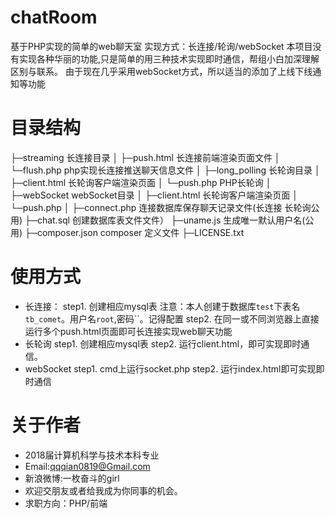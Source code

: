 # chatRoom
基于PHP实现的简单的web聊天室
实现方式：长连接/轮询/webSocket
本项目没有实现各种华丽的功能,只是简单的用三种技术实现即时通信，帮组小白加深理解区别与联系。
由于现在几乎采用webSocket方式，所以适当的添加了上线下线通知等功能

# 目录结构

├─streaming             长连接目录
│  ├─push.html          长连接前端渲染页面文件
│  └─flush.php       	php实现长连接推送聊天信息文件
│
├─long_polling          长轮询目录
│  ├─client.html        长轮询客户端渲染页面
│  └─push.php         	PHP长轮询
│ 
├─webSocket          	webSocket目录
│  ├─client.html        长轮询客户端渲染页面
│  └─push.php
│
├─connect.php           连接数据库保存聊天记录文件(长连接 长轮询公用)
├─chat.sql              创建数据库表文件文件）
├─uname.js            	生成唯一默认用户名(公用)
├─composer.json         composer 定义文件
├─LICENSE.txt 

# 使用方式
 + 长连接：
 	step1. 创建相应mysql表
		注意：本人创建于数据库`test`下表名`tb_comet`。用户名`root`,密码``。记得配置
	step2. 在同一或不同浏览器上直接运行多个push.html页面即可长连接实现web聊天功能
 + 长轮询
 	step1. 创建相应mysql表
 	step2. 运行client.html，即可实现即时通信。
 + webSocket
 	step1. cmd上运行socket.php
 	step2. 运行index.html即可实现即时通信


# 关于作者
 + 2018届计算机科学与技术本科专业
 + Email:qqqian0819@Gmail.com
 + 新浪微博:一枚奋斗的girl
 + 欢迎交朋友或者给我成为你同事的机会。
 + 求职方向：PHP/前端